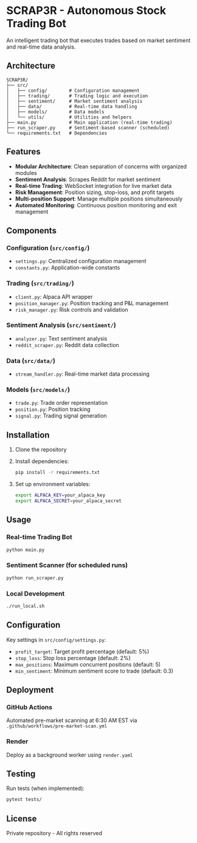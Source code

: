 # SCRAP3R - Autonomous Stock Trading Bot

An intelligent trading bot that executes trades based on market sentiment and real-time data analysis.

## Architecture

```
SCRAP3R/
├── src/
│   ├── config/        # Configuration management
│   ├── trading/       # Trading logic and execution
│   ├── sentiment/     # Market sentiment analysis
│   ├── data/          # Real-time data handling
│   ├── models/        # Data models
│   └── utils/         # Utilities and helpers
├── main.py            # Main application (real-time trading)
├── run_scraper.py     # Sentiment-based scanner (scheduled)
└── requirements.txt   # Dependencies
```

## Features

- **Modular Architecture**: Clean separation of concerns with organized modules
- **Sentiment Analysis**: Scrapes Reddit for market sentiment
- **Real-time Trading**: WebSocket integration for live market data
- **Risk Management**: Position sizing, stop-loss, and profit targets
- **Multi-position Support**: Manage multiple positions simultaneously
- **Automated Monitoring**: Continuous position monitoring and exit management

## Components

### Configuration (`src/config/`)
- `settings.py`: Centralized configuration management
- `constants.py`: Application-wide constants

### Trading (`src/trading/`)
- `client.py`: Alpaca API wrapper
- `position_manager.py`: Position tracking and P&L management
- `risk_manager.py`: Risk controls and validation

### Sentiment Analysis (`src/sentiment/`)
- `analyzer.py`: Text sentiment analysis
- `reddit_scraper.py`: Reddit data collection

### Data (`src/data/`)
- `stream_handler.py`: Real-time market data processing

### Models (`src/models/`)
- `trade.py`: Trade order representation
- `position.py`: Position tracking
- `signal.py`: Trading signal generation

## Installation

1. Clone the repository
2. Install dependencies:
   ```bash
   pip install -r requirements.txt
   ```

3. Set up environment variables:
   ```bash
   export ALPACA_KEY=your_alpaca_key
   export ALPACA_SECRET=your_alpaca_secret
   ```

## Usage

### Real-time Trading Bot
```bash
python main.py
```

### Sentiment Scanner (for scheduled runs)
```bash
python run_scraper.py
```

### Local Development
```bash
./run_local.sh
```

## Configuration

Key settings in `src/config/settings.py`:
- `profit_target`: Target profit percentage (default: 5%)
- `stop_loss`: Stop loss percentage (default: 2%)
- `max_positions`: Maximum concurrent positions (default: 5)
- `min_sentiment`: Minimum sentiment score to trade (default: 0.3)

## Deployment

### GitHub Actions
Automated pre-market scanning at 6:30 AM EST via `.github/workflows/pre-market-scan.yml`

### Render
Deploy as a background worker using `render.yaml`

## Testing

Run tests (when implemented):
```bash
pytest tests/
```

## License

Private repository - All rights reserved